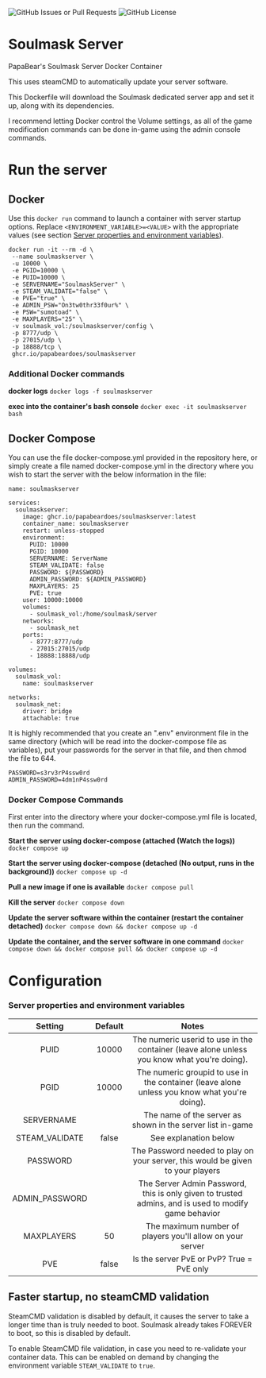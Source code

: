 ![GitHub Issues or Pull Requests](https://img.shields.io/github/issues/papabeardoes/soulmask-server)
![GitHub License](https://img.shields.io/github/license/papabeardoes/soulmask-server)

# Soulmask Server
PapaBear's Soulmask Server Docker Container

This uses steamCMD to automatically update your server software.

This Dockerfile will download the Soulmask dedicated server app and set it up, along with its dependencies.

I recommend letting Docker control the Volume settings, as all of the game modification commands can be done in-game using the admin console commands.

# Run the server
<a name="DockerRun"></a>
## Docker
Use this `docker run` command to launch a container with server startup options.
Replace `<ENVIRONMENT_VARIABLE>=<VALUE>` with the appropriate values (see section [Server properties and environment variables](#PropertiesVariables)).

```
docker run -it --rm -d \
 --name soulmaskserver \
 -u 10000 \
 -e PGID=10000 \
 -e PUID=10000 \
 -e SERVERNAME="SoulmaskServer" \
 -e STEAM_VALIDATE="false" \
 -e PVE="true" \
 -e ADMIN_PSW="On3tw0thr33f0ur%" \
 -e PSW="sumotoad" \
 -e MAXPLAYERS="25" \
 -v soulmask_vol:/soulmaskserver/config \
 -p 8777/udp \
 -p 27015/udp \
 -p 18888/tcp \
 ghcr.io/papabeardoes/soulmaskserver
```

### Additional Docker commands
<a name="DockerRunCommands"></a>
**docker logs**
`docker logs -f soulmaskserver`

**exec into the container's bash console**
`docker exec -it soulmaskserver bash`

## Docker Compose
<a name="DockerCompose"></a>
You can use the file docker-compose.yml provided in the repository here, or simply create a file named docker-compose.yml in the directory where you wish to start the server with the below information in the file:

```
name: soulmaskserver

services:
  soulmaskserver:
    image: ghcr.io/papabeardoes/soulmaskserver:latest
    container_name: soulmaskserver
    restart: unless-stopped
    environment:
      PUID: 10000
      PGID: 10000
      SERVERNAME: ServerName
      STEAM_VALIDATE: false
      PASSWORD: ${PASSWORD}
      ADMIN_PASSWORD: ${ADMIN_PASSWORD}
      MAXPLAYERS: 25
      PVE: true
    user: 10000:10000
    volumes:
      - soulmask_vol:/home/soulmask/server
    networks:
      - soulmask_net
    ports:
      - 8777:8777/udp
      - 27015:27015/udp
      - 18888:18888/udp

volumes:
  soulmask_vol:
    name: soulmaskserver

networks:
  soulmask_net:
    driver: bridge
    attachable: true
```

It is highly recommended that you create an ".env" environment file in the same directory (which will be read into the docker-compose file as variables), put your passwords for the server in that file, and then chmod the file to 644.

```
PASSWORD=s3rv3rP4ssw0rd
ADMIN_PASSWORD=4dm1nP4ssw0rd
```

### Docker Compose Commands
<a name="DockerComposeCommands"></a>
First enter into the directory where your docker-compose.yml file is located, then run the command.

**Start the server using docker-compose (attached (Watch the logs))**
`docker compose up`

**Start the server using docker-compose (detached (No output, runs in the background))**
`docker compose up -d`

**Pull a new image if one is available**
`docker compose pull`

**Kill the server**
`docker compose down`

**Update the server software within the container (restart the container detached)**
`docker compose down && docker compose up -d`

**Update the container, and the server software in one command**
`docker compose down && docker compose pull && docker compose up -d`

# Configuration
<a name="PropertiesVariables"></a>
### Server properties and environment variables
| Setting | Default | Notes |
| :-----: | :-----: | :---: |
| PUID | 10000 | The numeric userid to use in the container (leave alone unless you know what you're doing). |
| PGID | 10000 | The numeric groupid to use in the container (leave alone unless you know what you're doing). |
| SERVERNAME |  | The name of the server as shown in the server list in-game |
| STEAM_VALIDATE | false | See explanation below |
| PASSWORD |  | The Password needed to play on your server, this would be given to your players |
| ADMIN_PASSWORD | | The Server Admin Password, this is only given to trusted admins, and is used to modify game behavior |
| MAXPLAYERS | 50 | The maximum number of players you'll allow on your server |
| PVE | false | Is the server PvE or PvP? True = PvE only |

## Faster startup, no steamCMD validation
<a name="SteamValidation"></a>
SteamCMD validation is disabled by default, it causes the server to take a longer time than is truly needed to boot. Soulmask already takes FOREVER to boot, so this is disabled by default.

To enable SteamCMD file validation, in case you need to re-validate your container data. This can be enabled on demand by changing the environment variable `STEAM_VALIDATE` to `true`.